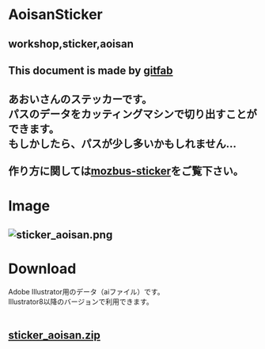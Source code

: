 # AoisanSticker
## workshop,sticker,aoisan
This document is made by [gitfab](http://gitfab.org)
---
あおいさんのステッカーです。<br>
パスのデータをカッティングマシンで切り出すことができます。<br>
もしかしたら、パスが少し多いかもしれません…<br>
<br>
作り方に関しては<a href="http://gitfab.org/hrl7/mozbus-sticker/" target="_blank">mozbus-sticker</a>をご覧下さい。
---
<h1>Image</h1>

![sticker_aoisan.png](https://raw.github.com/JecyLosika/AoisanSticker/master/gitfab/resources/sticker_aoisan.png)
---
<h1>Download</h1>
Adobe Illustrator用のデータ（aiファイル）です。<br>
Illustrator8以降のバージョンで利用できます。<br>
<br>

[sticker_aoisan.zip](https://raw.github.com/JecyLosika/AoisanSticker/master/gitfab/resources/sticker_aoisan.zip)
---
